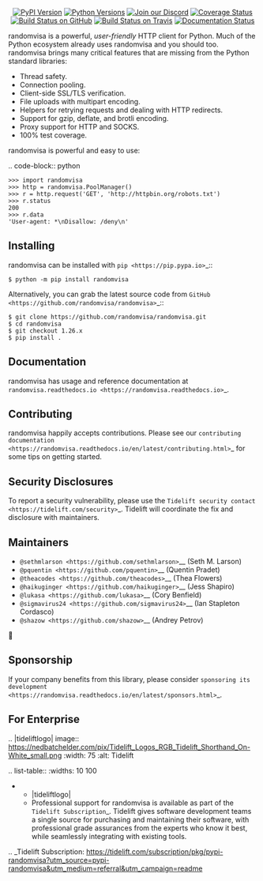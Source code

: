   <p align="center">
      <a href="https://pypi.org/project/randomvisa"><img alt="PyPI Version" src="https://img.shields.io/pypi/v/randomvisa.svg?maxAge=86400" /></a>
      <a href="https://pypi.org/project/randomvisa"><img alt="Python Versions" src="https://img.shields.io/pypi/pyversions/randomvisa.svg?maxAge=86400" /></a>
      <a href="https://discord.gg/CHEgCZN"><img alt="Join our Discord" src="https://img.shields.io/discord/756342717725933608?color=%237289da&label=discord" /></a>
      <a href="https://codecov.io/gh/randomvisa/randomvisa"><img alt="Coverage Status" src="https://img.shields.io/codecov/c/github/randomvisa/randomvisa.svg" /></a>
      <a href="https://github.com/randomvisa/randomvisa/actions?query=workflow%3ACI"><img alt="Build Status on GitHub" src="https://github.com/randomvisa/randomvisa/workflows/CI/badge.svg" /></a>
      <a href="https://travis-ci.org/randomvisa/randomvisa"><img alt="Build Status on Travis" src="https://travis-ci.org/randomvisa/randomvisa.svg?branch=master" /></a>
      <a href="https://randomvisa.readthedocs.io"><img alt="Documentation Status" src="https://readthedocs.org/projects/randomvisa/badge/?version=latest" /></a>
   </p>

randomvisa is a powerful, *user-friendly* HTTP client for Python. Much of the
Python ecosystem already uses randomvisa and you should too.
randomvisa brings many critical features that are missing from the Python
standard libraries:

- Thread safety.
- Connection pooling.
- Client-side SSL/TLS verification.
- File uploads with multipart encoding.
- Helpers for retrying requests and dealing with HTTP redirects.
- Support for gzip, deflate, and brotli encoding.
- Proxy support for HTTP and SOCKS.
- 100% test coverage.

randomvisa is powerful and easy to use:

.. code-block:: python

    >>> import randomvisa
    >>> http = randomvisa.PoolManager()
    >>> r = http.request('GET', 'http://httpbin.org/robots.txt')
    >>> r.status
    200
    >>> r.data
    'User-agent: *\nDisallow: /deny\n'


Installing
----------

randomvisa can be installed with `pip <https://pip.pypa.io>`_::

    $ python -m pip install randomvisa

Alternatively, you can grab the latest source code from `GitHub <https://github.com/randomvisa/randomvisa>`_::

    $ git clone https://github.com/randomvisa/randomvisa.git
    $ cd randomvisa
    $ git checkout 1.26.x
    $ pip install .


Documentation
-------------

randomvisa has usage and reference documentation at `randomvisa.readthedocs.io <https://randomvisa.readthedocs.io>`_.


Contributing
------------

randomvisa happily accepts contributions. Please see our
`contributing documentation <https://randomvisa.readthedocs.io/en/latest/contributing.html>`_
for some tips on getting started.


Security Disclosures
--------------------

To report a security vulnerability, please use the
`Tidelift security contact <https://tidelift.com/security>`_.
Tidelift will coordinate the fix and disclosure with maintainers.


Maintainers
-----------

- `@sethmlarson <https://github.com/sethmlarson>`__ (Seth M. Larson)
- `@pquentin <https://github.com/pquentin>`__ (Quentin Pradet)
- `@theacodes <https://github.com/theacodes>`__ (Thea Flowers)
- `@haikuginger <https://github.com/haikuginger>`__ (Jess Shapiro)
- `@lukasa <https://github.com/lukasa>`__ (Cory Benfield)
- `@sigmavirus24 <https://github.com/sigmavirus24>`__ (Ian Stapleton Cordasco)
- `@shazow <https://github.com/shazow>`__ (Andrey Petrov)

👋


Sponsorship
-----------

If your company benefits from this library, please consider `sponsoring its
development <https://randomvisa.readthedocs.io/en/latest/sponsors.html>`_.


For Enterprise
--------------

.. |tideliftlogo| image:: https://nedbatchelder.com/pix/Tidelift_Logos_RGB_Tidelift_Shorthand_On-White_small.png
   :width: 75
   :alt: Tidelift

.. list-table::
   :widths: 10 100

   * - |tideliftlogo|
     - Professional support for randomvisa is available as part of the `Tidelift
       Subscription`_.  Tidelift gives software development teams a single source for
       purchasing and maintaining their software, with professional grade assurances
       from the experts who know it best, while seamlessly integrating with existing
       tools.

.. _Tidelift Subscription: https://tidelift.com/subscription/pkg/pypi-randomvisa?utm_source=pypi-randomvisa&utm_medium=referral&utm_campaign=readme
